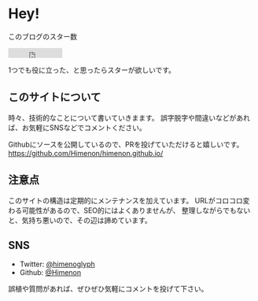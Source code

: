 # Hey!

このブログのスター数

<iframe src="https://ghbtns.com/github-btn.html?user=Himenon&repo=himenon.github.io&type=watch&count=true" allowtransparency="true" frameBorder="0" scrolling="0" width="110" height="20"></iframe> 

1つでも役に立った、と思ったらスターが欲しいです。

## このサイトについて

時々、技術的なことについて書いていきまます。
誤字脱字や間違いなどがあれば、お気軽にSNSなどでコメントください。

Githubにソースを公開しているので、PRを投げていただけると嬉しいです。
<https://github.com/Himenon/himenon.github.io/>

## 注意点

このサイトの構造は定期的にメンテナンスを加えています。
URLがコロコロ変わる可能性があるので、SEO的にはよくありませんが、
整理しながらでもないと、気持ち悪いので、その辺は諦めています。

## SNS

- Twitter: [@himenoglyph](https://twitter.com/)
- Github: [@Himenon](https://github.com/Himenon)

誤植や質問があれば、ぜひぜひ気軽にコメントを投げて下さい。
